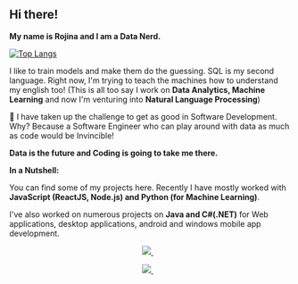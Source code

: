 ## Hi there! 

**My name is Rojina and I am a Data Nerd.**

[![Top Langs](https://github-readme-stats.vercel.app/api/top-langs/?username=rojinadeuja&layout=compact&hide=jupyter%20notebook&langs_count=7)](https://github.com/anuraghazra/github-readme-stats)

I like to train models and make them do the guessing. SQL is my second language. Right now, I'm trying to teach the machines how to understand my english too! (This is all too say I work on **Data Analytics, Machine Learning** and now I'm venturing into **Natural Language Processing**)

:pushpin: I have taken up the challenge to get as good in Software Development. Why? Because a Software Engineer who can play around with data as much as code would be Invincible!

**Data is the future and Coding is going to take me there.**



**In a Nutshell:**

You can find some of my projects here. Recently I have mostly worked with **JavaScript (ReactJS, Node.js) and Python (for Machine Learning)**.

I've also worked on numerous projects on **Java and C#(.NET)** for Web applications, desktop applications, android and windows mobile app development.

<p align='center'> 
  <a href="https://www.linkedin.com/in/rojinadeuja/">
    <img src="https://img.shields.io/badge/linkedin-%230077B5.svg?&style=for-the-badge&logo=linkedin&logoColor=white" />
  </a>&nbsp;&nbsp;
</p>
<p align='center'> 
  <a href="https://rojinadeuja.github.io/">
    <img src="https://img.shields.io/static/v1?label=Visit&message=Website&color=green" />
  </a>&nbsp;&nbsp;
</p>

  
<!--
[![Open Source? Yes!](https://badgen.net/badge/Open%20Source%20%3F/Yes%21/blue?icon=github)](https://github.com/Naereen/badges/)
-->
